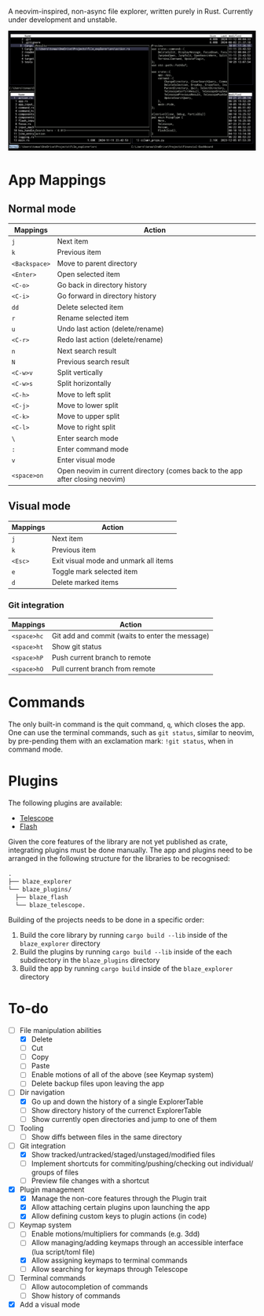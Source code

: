 A neovim-inspired, non-async file explorer, written purely in Rust.
Currently under development and unstable.

![App preview](docs/preview.png)

# App Mappings

## Normal mode

| Mappings      | Action                                                                        |
| ------------- | ----------------------------------------------------------------------------- |
| `j`           | Next item                                                                     |
| `k`           | Previous item                                                                 |
| `<Backspace>` | Move to parent directory                                                      |
| `<Enter>`     | Open selected item                                                            |
| `<C-o>`       | Go back in directory history                                                  |
| `<C-i>`       | Go forward in directory history                                               |
| `dd`          | Delete selected item                                                          |
| `r`           | Rename selected item                                                          |
| `u`           | Undo last action (delete/rename)                                              |
| `<C-r>`       | Redo last action (delete/rename)                                              |
| `n`           | Next search result                                                            |
| `N`           | Previous search result                                                        |
| `<C-w>v`      | Split vertically                                                              |
| `<C-w>s`      | Split horizontally                                                            |
| `<C-h>`       | Move to left split                                                            |
| `<C-j>`       | Move to lower split                                                           |
| `<C-k>`       | Move to upper split                                                           |
| `<C-l>`       | Move to right split                                                           |
| `\`           | Enter search mode                                                             |
| `:`           | Enter command mode                                                            |
| `v`           | Enter visual mode                                                             |
| `<space>on`   | Open neovim in current directory (comes back to the app after closing neovim) |

## Visual mode

| Mappings | Action                                |
| -------- | ------------------------------------- |
| `j`      | Next item                             |
| `k`      | Previous item                         |
| `<Esc>`  | Exit visual mode and unmark all items |
| `e`      | Toggle mark selected item             |
| `d`      | Delete marked items                   |

### Git integration

| Mappings    | Action                                          |
| ----------- | ----------------------------------------------- |
| `<space>hc` | Git add and commit (waits to enter the message) |
| `<space>ht` | Show git status                                 |
| `<space>hP` | Push current branch to remote                   |
| `<space>hO` | Pull current branch from remote                 |

# Commands

The only built-in command is the quit command, `q`, which closes the app.
One can use the terminal commands, such as `git status`, similar to neovim, by pre-pending them with an exclamation mark: `!git status`, when in command mode.

# Plugins

The following plugins are available:

- [Telescope](https://github.com/tomblazejewski/blaze_telescope)
- [Flash](https://github.com/tomblazejewski/blaze_flash)

Given the core features of the library are not yet published as crate, integrating plugins must be done manually.
The app and plugins need to be arranged in the following structure for the libraries to be recognised:

```
.
├── blaze_explorer
└── blaze_plugins/
  ├── blaze_flash
  └── blaze_telescope.
```

Building of the projects needs to be done in a specific order:

1. Build the core library by running `cargo build --lib` inside of the `blaze_explorer` directory
2. Build the plugins by running `cargo build --lib` inside of the each subdirectory in the `blaze_plugins` directory
3. Build the app by running `cargo build` inside of the `blaze_explorer` directory

# To-do

- [ ] File manipulation abilities
  - [x] Delete
  - [ ] Cut
  - [ ] Copy
  - [ ] Paste
  - [ ] Enable motions of all of the above (see Keymap system)
  - [ ] Delete backup files upon leaving the app
- [ ] Dir navigation
  - [x] Go up and down the history of a single ExplorerTable
  - [ ] Show directory history of the currenct ExplorerTable
  - [ ] Show currently open directories and jump to one of them
- [ ] Tooling
  - [ ] Show diffs between files in the same directory
- [ ] Git integration
  - [x] Show tracked/untracked/staged/unstaged/modified files
  - [ ] Implement shortcuts for commiting/pushing/checking out individual/ groups of files
  - [ ] Preview file changes with a shortcut
- [x] Plugin management
  - [x] Manage the non-core features through the Plugin trait
  - [x] Allow attaching certain plugins upon launching the app
  - [x] Allow defining custom keys to plugin actions (in code)
- [ ] Keymap system
  - [ ] Enable motions/multipliers for commands (e.g. 3dd)
  - [ ] Allow managing/adding keymaps through an accessible interface (lua script/toml file)
  - [x] Allow assigning keymaps to terminal commands
  - [ ] Allow searching for keymaps through Telescope
- [ ] Terminal commands
  - [ ] Allow autocompletion of commands
  - [ ] Show history of commands
- [x] Add a visual mode
